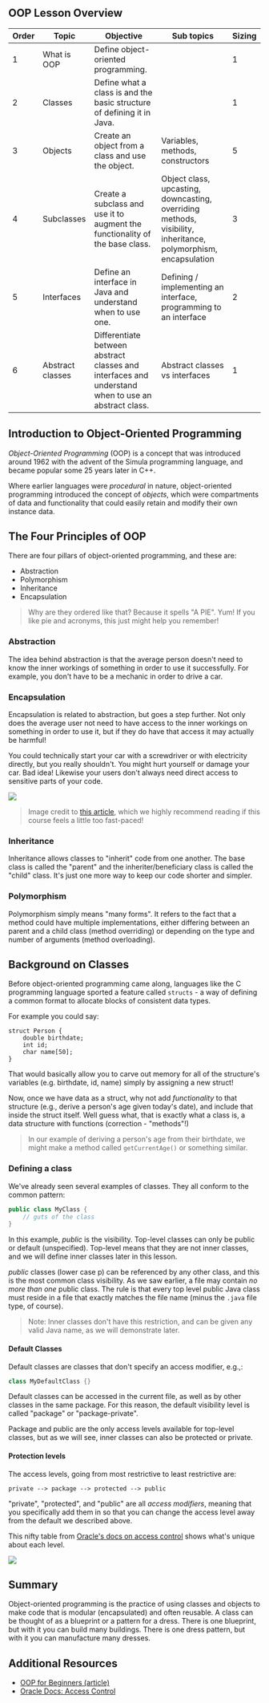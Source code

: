 ## OOP Lesson Overview


| Order | Topic | Objective | Sub topics | Sizing |
| --- | ---- | ------ | ----- | --- |
| 1 | What is OOP | Define object-oriented programming. | | 1 |
| 2 | Classes | Define what a class is and the basic structure of defining it in Java. | | 1 |
| 3 | Objects | Create an object from a class and use the object. | Variables, methods, constructors | 5 |
| 4 | Subclasses | Create a subclass and use it to augment the functionality of the base class. | Object class, upcasting, downcasting, overriding methods, visibility, inheritance, polymorphism, encapsulation | 3 |
| 5 | Interfaces | Define an interface in Java and understand when to use one. | Defining / implementing an interface, programming to an interface | 2 |
| 6 | Abstract classes | Differentiate between abstract classes and interfaces and understand when to use an abstract class. | Abstract classes vs interfaces | 1 |
   
   
<!-- Not including because too advanced
- Inner classes: (2)
   - advanced topic
- Annotations (1)
   - advanced topic -->


## Introduction to Object-Oriented Programming

*Object-Oriented Programming* (OOP) is a concept that was introduced around 1962 with the advent of the Simula programming language, and became popular some 25 years later in C++.

Where earlier languages were _procedural_ in nature, object-oriented programming introduced the concept of _objects_, which were compartments of data and functionality that could easily retain and modify their own instance data. 

## The Four Principles of OOP

There are four pillars of object-oriented programming, and these are:

* Abstraction
* Polymorphism
* Inheritance
* Encapsulation

> Why are they ordered like that? Because it spells "A PIE". Yum! If you like pie and acronyms, this just might help you remember!

### Abstraction

The idea behind abstraction is that the average person doesn't need to know the inner workings of something in order to use it successfully. For example, you don't have to be a mechanic in order to drive a car.

### Encapsulation

Encapsulation is related to abstraction, but goes a step further. Not only does the average user not need to have access to the inner workings on something in order to use it, but if they do have that access it may actually be harmful!

You could technically start your car with a screwdriver or with electricity directly, but you really shouldn't. You might hurt yourself or damage your car. Bad idea! Likewise your users don't always need direct access to sensitive parts of your code. 

![](https://res.cloudinary.com/briezh/image/upload/v1560812857/bike-brakes_pvfblg.jpg)

> Image credit to [this article](https://dev.to/charanrajgolla/beginners-guide---object-oriented-programming), which we highly recommend reading if this course feels a little too fast-paced!

### Inheritance

Inheritance allows classes to "inherit" code from one another. The base class is called the "parent" and the inheriter/beneficiary class is called the "child" class. It's just one more way to keep our code shorter and simpler.

### Polymorphism

Polymorphism simply means "many forms". It refers to the fact that a method could have multiple implementations, either differing between an parent and a child class (method overriding) or depending on the type and number of arguments (method overloading).

## Background on Classes

Before object-oriented programming came along, languages like the C programming language sported a feature called `structs` - a way of defining a common format to allocate blocks of consistent data types.
 
For example you could say:

```c_cpp
struct Person { 
    double birthdate;
    int id; 
    char name[50];
} 
```

That would basically allow you to carve out memory for all of the structure's variables (e.g. birthdate, id, name) simply by assigning a new struct!

Now, once we have data as a struct, why not add _functionality_ to that structure (e.g., derive a person's age given today's date), and include that inside the struct itself. Well guess what, that is exactly what a class is, a data structure with functions (correction  - "methods"!)

> In our example of deriving a person's age from their birthdate, we might make a method called `getCurrentAge()` or something similar.

### Defining a class

We've already seen several examples of classes. They all conform to the common pattern:

```java
public class MyClass {
    // guts of the class
}
```

In this example, _public_ is the visibility. Top-level classes can only be public or default (unspecified). Top-level means that they are not inner classes, and we will define inner classes later in this lesson.

_public_ classes (lower case p) can be referenced by any other class, and this is the most common class visibility. As we saw earlier, a file may contain _no more than one_ public class. The rule is that every top level public Java class must reside in a file that exactly matches the file name (minus the `.java` file type, of course). 

> Note: Inner classes don't have this restriction, and can be given any valid Java name, as we will demonstrate later.

#### Default Classes

Default classes are classes that don't specify an access modifier, e.g.,:

```java
class MyDefaultClass {}
```

Default classes can be accessed in the current file, as well as by other classes in the same package. For this reason, the default visibility level is called "package" or "package-private".

Package and public are the only access levels available for top-level classes, but as we will see, inner classes can also be protected or private.

#### Protection levels

The access levels, going from most restrictive to least restrictive are:

```
private --> package --> protected --> public
```

"private", "protected", and "public" are all *access modifiers*, meaning that you specifically add them in so that you can change the access level away from the default we described above.

This nifty table from [Oracle's docs on access control](https://docs.oracle.com/javase/tutorial/java/javaOO/accesscontrol.html) shows what's unique about each level.

![](https://res.cloudinary.com/briezh/image/upload/v1560810976/Screen_Shot_2019-06-17_at_3.35.38_PM_fq9ffm.png)

## Summary

Object-oriented programming is the practice of using classes and objects to make code that is modular (encapsulated) and often reusable. A class can be thought of as a blueprint or a pattern for a dress. There is one blueprint, but with it you can build many buildings. There is one dress pattern, but with it you can manufacture many dresses.

## Additional Resources

* [OOP for Beginners (article)](https://dev.to/charanrajgolla/beginners-guide---object-oriented-programming)
* [Oracle Docs: Access Control](https://docs.oracle.com/javase/tutorial/java/javaOO/accesscontrol.html)

<!--
### Todo potential topics:
#### calling the super constructor. 
#### implicitly calling the default super constructor
~~Inheritance (included in subclasses lesson)~~
~~Polymorphism (included in subclasses lesson~~
~~Encapsulation (included in subclasses lesson)~~
### scope
### Difference between instance variables, class variables and method variables
#### equals
#### hashCode
#### toString
~~Interfaces (see lessons above)~~
~~Abstract classes (see lessons above)~~
### Static members (Already handled static methods. Do we still need this rubric?)
### Member visibility
~~Singleton (see lessons above)~~
~~Inner classes (won't do, see note above): Inner classes are classes that are nested inside of other classes. Even though we said a file may contain only one top level public class, it may contain inner classes as well, which are members of its parent class) So in our case, public class HelloWorld is the only public class defined in the file HelloWorld.java. (On the other hand, a file is not required to have any public classes.)~~
### ~~Static Inner classes~~
### ~~Anonymous Inner classes~~
### Overloaded methods (and constructors) / can't have same signature
### Overriding methods (and constructors) -->

<!--
Object Oriented Programming in Java
OOP recap
Introductory Examples 
A cat
An automobile
--- Difference between procedural, functional, object oriented programming
SOLID 
OOP & Java Syntax (i.e., the basics of Java, continued)
Concept: Objects & Relationships between them
Methods and Classes, 
Classes vs Objects / Instantiation
Constructors
Method Calls 
Method arguments
Concept: Internal State
Instance Variables
Primitives vs References
Encapsulation and Information Hiding
Basic Java Data Types  – String and int 
setters/getters
Concept: Reuse 
--- Inheritance “is a” vs Composition “has a” - composition is generally preferable. Unlike C++, Java only allows you to inherit from 1 class at a time. Additionally, the super class can have methods that apply to some subclasses but not to others. It might be tempting to move these methods into a new abstract class but then you end up with the same problem of inheriting from multiple classes. Interfaces help address these issues. Create an interface for each behavior and have classes implement them in a way specific to that class. 
Interfaces
--- Default method implementations in interfaces
--- Abstract classes and methods
Polymorphism and overriding
--- Single inheritance, multiple interfaces (instead of multiple inheritance)
--- Programming to an interface not an implementation
Scope and Modifier (keywords and what they mean) 
default
public
private
protected
static
final
volatile (advanced)
transient (advanced)
--- Annotations
--- How annotations work in Java
--- Byte code and compilers
--- Core Java annotations
--- @Override
--- @Deprecated
--- @FunctionalInterface (bonus)
-->
